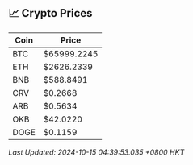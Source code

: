 ## 📈 Crypto Prices

| Coin | Price |
| ---- | ----- |
| BTC | $65999.2245 |
| ETH | $2626.2339 |
| BNB | $588.8491 |
| CRV | $0.2668 |
| ARB | $0.5634 |
| OKB | $42.0220 |
| DOGE | $0.1159 |

_Last Updated: 2024-10-15 04:39:53.035 +0800 HKT_